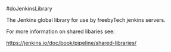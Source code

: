 #doJenkinsLibrary

The Jenkins global library for use by freebyTech jenkins servers.

For more information on shared libaries see:

https://jenkins.io/doc/book/pipeline/shared-libraries/